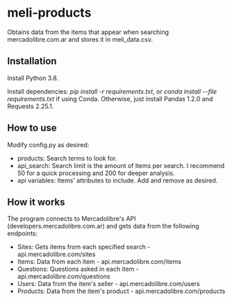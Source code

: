 # meli-products

Obtains data from the items that appear when searching mercadolibre.com.ar and stores it in meli_data.csv.

## Installation

Install Python 3.8.

Install dependencies: *pip install -r requirements.txt*, or *conda install --file requirements.txt* if using Conda. Otherwise, just install Pandas 1.2.0 and Requests 2.25.1.

## How to use

Modify config.py as desired:
* products: Search terms to look for.
* api_search: Search limit is the amount of items per search. I recommend 50 for a quick processing and 200 for deeper analysis.
* api variables: Items' attributes to include. Add and remove as desired.


## How it works

The program connects to Mercadolibre's API (developers.mercadolibre.com.ar) and gets data from the following endpoints:
* Sites: Gets items from each specified search - api.mercadolibre.com/sites
* Items: Data from each item - api.mercadolibre.com/items
* Questions: Questions asked in each item - api.mercadolibre.com/questions
* Users: Data from the item's seller - api.mercadolibre.com/users
* Products: Data from the item's product - api.mercadolibre.com/products


